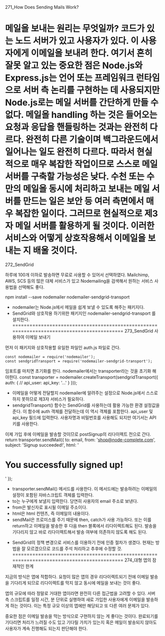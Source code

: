 271_How Does Sending Mails Work?

메일을 보내는 원리는 무엇일까?
코드가 있는 노드 서버가 있고 사용자가 있다. 이 사용자에게 이메일을 보내려 한다. 여기서 흔히 잘못 알고 있는 중요한 점은 Node.js와 Express.js는 언어 또는 프레임워크 런타임으로 서버 측 논리를 구현하는 데 사용되지만 Node.js로는 메일 서버를 간단하게 만들 수 없다. 메일을 handling 하는 것은 들어오는 요청과 응답을 핸들링하는 것과는 완전히 다르다. 완전히 다른 기술이며 백그라운드에서 일어나는 일도 완전히 다르다. 따라서 현실적으로 매우 복잡한 작업이므로 스스로 메일 서버를 구축할 가능성은 낮다. 수천 또는 수만의 메일을 동시에 처리하고 보내는 메일 서버를 만드는 일은 보안 등 여러 측면에서 매우 복잡한 일이다. 
그러므로 현실적으로 제3자 메일 서버를 활용하게 될 것이다. 이러한 서비스와 어떻게 상호작용해서 이메일을 보내는 지 배울 것이다. 
==========================================================================================
272_SendGrid

하루에 100개 이하로 발송하면 무료로 사용할 수 있어서 선택하였다. Mailchimp, AWS, SCS 등의 많은 대체 서비스가 있고 Nodemailing을 검색해서 원하는 서비스 사용법을 선택해도 좋다. 

npm install --save nodemailer nodemailer-sendgrid-transport  
- nodemailer는 Node.js에서 메일을 쉽게 보낼 수 있도록 해주는 패키지다.
- SendGrid와 상호작용 하기위한 패키지인 nodemailer-sendgrid-transport 를 설치한다.
==========================================================================================
273_SendGrid 사용하여 이메일 보내기

먼저 이 패키지와 상호작용할 유일한 파일인 auth.js 파일로 간다.

    const nodemailer = require('nodemailer');
    const sendgridTransport = require('nodemailer-sendgrid-transport');

임포트를 마치면 초기화를 한다. nodemailer에서는 transporter라는 것을 초기화 해야한다.
    const transporter = nodemailer.createTransport(sendgridTransport({
        auth: {
         // api_user: 
            api_key: '...'
        }
    }));
- 이메일을 어떻게 전달할지 nodemailer에 알려주는 설정으로 Node.js에서 스스로 하지 못하므로 제3자 서비스가 필요하다.
- sendgridTransport() 함수는 SendGrid를 사용하는데 활용 가능한 환경 설정값을 준다. 이 함수에 auth 객체를 전달하는데 이 역시 객체를 포함한다. api_user 및 api_key 필드에 입력한다. 사용자명과 비밀번호를 사용해도 되지만 여기서는 API 키를 사용한다. 

이제 가입 후에 이메일을 발송할 것이므로 postSignup의 리다이렉트 전으로 간다.
    return transporter.sendMail({
        to: email,
        from: 'shop@node-complete.com',
        subject: 'Signup succeeded!',
        html: '<h1>You successfully signed up!</h1>'
    });
- transporter.sendMail() 메서드를 사용한다. 이 메서드에는 발송하려는 이메일의 설정이 포함된 자바스크립트 객체를 입력한다.
- to는 누구에게 보낼지 입력한다. 당연히 사용자의 email 주소로 보낸다.
- from은 발신자로 표시될 이메일 주소이다.
- html은 html 컨텐츠, 즉 이메일의 내용이다. 
- sendMail은 프로미스를 주기 때문에 then, catch가 사용 가능하다. 또는 이를 return하고 이메일을 발송한 후 다음 then 블록에서 리다이렉트해도 된다. 발송을 기다리지 않고 바로 리다이렉트해서 발송 여부에 의존하지 않도록 해도 된다.

* SendGrid의 정책 변경으로 서비스를 이용하기 전에 인증 절차가 생겼다. 현재는 방법을 잘 모르겠으므로 코드를 주석 처리하고 추후에 수정할 것.
==========================================================================================
274_대형 앱의 잠재적인 한계

지금의 방식은 앱에 적합하다. 요청이 많은 앱의 경우 리다이렉트되기 전에 이메일 발송을 기다리게 되므로 리다이렉트를 막지 않고 동시에 메일을 보내는 것이 좋다.

앱의 규모에 따라 정말로 거대한 앱이라면 완전히 다른 접근법을 고려할 수 있다. 서버 측 스크립트를 일정 시간, 분 단위로 실행하여 새로 가입한 사용자에게 이메일을 발송하게 하는 것이다. 이는 특정 규모 이상의 앱에만 해당되고 또 다른 여러 문제가 있다. 

중요한 점은 이메일 발송을 막는 방식으로 구현하지 않는 게 좋다는 것이다. 완료되기를 기다리면 처리가 느려질 수도 있고 기다릴 가치가 있는지 혹은 메일이 발송되지 않아도 사용자가 계속 진행해도 되는지 판단해야 한다.